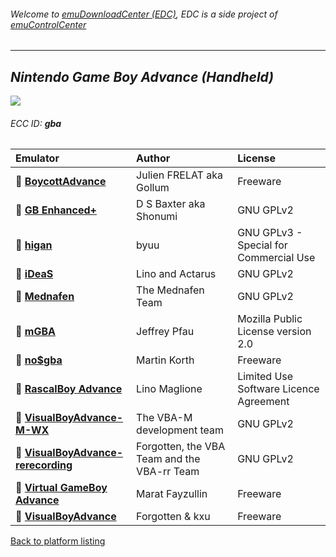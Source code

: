 ###### Welcome to [emuDownloadCenter (EDC)](https://github.com/PhoenixInteractiveNL/emuDownloadCenter/wiki/), EDC is a side project of [emuControlCenter](https://github.com/PhoenixInteractiveNL/emuControlCenter/wiki/)
***
## _Nintendo Game Boy Advance (Handheld)_
![](https://raw.githubusercontent.com/wiki/PhoenixInteractiveNL/emuDownloadCenter/images_platform/ecc_gba_teaser.png)
###### ECC ID: **gba**

| Emulator   | Author      | License     |
|:-----------|:------------|:------------|
| :file_folder: [**BoycottAdvance**](https://github.com/PhoenixInteractiveNL/emuDownloadCenter/wiki/Emulator-boycottadv#menu) | Julien FRELAT aka Gollum | Freeware |
| :file_folder: [**GB Enhanced+**](https://github.com/PhoenixInteractiveNL/emuDownloadCenter/wiki/Emulator-gbeplus#menu) | D S Baxter aka Shonumi | GNU GPLv2 |
| :file_folder: [**higan**](https://github.com/PhoenixInteractiveNL/emuDownloadCenter/wiki/Emulator-higan#menu) | byuu | GNU GPLv3 - Special for Commercial Use |
| :file_folder: [**iDeaS**](https://github.com/PhoenixInteractiveNL/emuDownloadCenter/wiki/Emulator-ideas#menu) | Lino and Actarus | GNU GPLv2 |
| :file_folder: [**Mednafen**](https://github.com/PhoenixInteractiveNL/emuDownloadCenter/wiki/Emulator-mednafen#menu) | The Mednafen Team | GNU GPLv2 |
| :file_folder: [**mGBA**](https://github.com/PhoenixInteractiveNL/emuDownloadCenter/wiki/Emulator-mgba#menu) | Jeffrey Pfau | Mozilla Public License version 2.0 |
| :file_folder: [**no$gba**](https://github.com/PhoenixInteractiveNL/emuDownloadCenter/wiki/Emulator-nogba#menu) | Martin Korth | Freeware |
| :file_folder: [**RascalBoy Advance**](https://github.com/PhoenixInteractiveNL/emuDownloadCenter/wiki/Emulator-rascalboyadv#menu) | Lino Maglione | Limited Use Software Licence Agreement |
| :file_folder: [**VisualBoyAdvance-M-WX**](https://github.com/PhoenixInteractiveNL/emuDownloadCenter/wiki/Emulator-vbam#menu) | The VBA-M development team | GNU GPLv2 |
| :file_folder: [**VisualBoyAdvance-rerecording**](https://github.com/PhoenixInteractiveNL/emuDownloadCenter/wiki/Emulator-vbarr#menu) | Forgotten, the VBA Team and the VBA-rr Team | GNU GPLv2 |
| :file_folder: [**Virtual GameBoy Advance**](https://github.com/PhoenixInteractiveNL/emuDownloadCenter/wiki/Emulator-vgba#menu) | Marat Fayzullin | Freeware |
| :file_folder: [**VisualBoyAdvance**](https://github.com/PhoenixInteractiveNL/emuDownloadCenter/wiki/Emulator-visualboyadvance#menu) | Forgotten & kxu | Freeware |

[Back to platform listing](https://github.com/PhoenixInteractiveNL/emuDownloadCenter/wiki/EDC-Platform-List)

